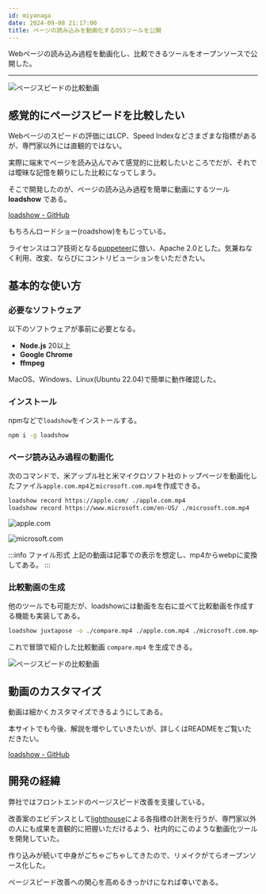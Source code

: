 ```yaml
---
id: miyanaga
date: 2024-09-08 21:17:00
title: ページの読み込みを動画化するOSSツールを公開
---
```


Webページの読み込み過程を動画化し、比較できるツールをオープンソースで公開した。

---

![ページスピードの比較動画](/posts/2024/loadshow/compare.webp)

## 感覚的にページスピードを比較したい

Webページのスピードの評価にはLCP、Speed Indexなどさまざまな指標があるが、専門家以外には直観的ではない。

実際に端末でページを読み込んでみて感覚的に比較したいところでだが、それでは曖昧な記憶を頼りにした比較になってしまう。

そこで開発したのが、ページの読み込み過程を簡単に動画にするツール **loadshow** である。

[loadshow - GitHub](https://github.com/ideamans/loadshow/)

もちろんロードショー(roadshow)をもじっている。

ライセンスはコア技術となる[puppeteer](https://github.com/puppeteer/puppeteer)に倣い、Apache 2.0とした。気兼ねなく利用、改変、ならびにコントリビューションをいただきたい。

## 基本的な使い方

### 必要なソフトウェア

以下のソフトウェアが事前に必要となる。

- **Node.js** 20以上
- **Google Chrome**
- **ffmpeg**

MacOS、Windows、Linux(Ubuntu 22.04)で簡単に動作確認した。

### インストール

npmなどで`loadshow`をインストールする。

```bash
npm i -g loadshow
```

### ページ読み込み過程の動画化

次のコマンドで、米アップル社と米マイクロソフト社のトップページを動画化したファイル`apple.com.mp4`と`microsoft.com.mp4`を作成できる。

```bash
loadshow record https://apple.com/ ./apple.com.mp4
loadshow record https://www.microsoft.com/en-US/ ./microsoft.com.mp4
```

![apple.com](/posts/2024/loadshow/apple.com.webp)

![microsoft.com](/posts/2024/loadshow/microsoft.com.webp)

:::info ファイル形式
上記の動画は記事での表示を想定し、mp4からwebpに変換してある。
:::

### 比較動画の生成

他のツールでも可能だが、loadshowには動画を左右に並べて比較動画を作成する機能も実装してある。

```bash
loadshow juxtapose -o ./compare.mp4 ./apple.com.mp4 ./microsoft.com.mp4
```

これで冒頭で紹介した比較動画 `compare.mp4` を生成できる。

![ページスピードの比較動画](/posts/2024/loadshow/compare.webp)

## 動画のカスタマイズ

動画は細かくカスタマイズできるようにしてある。

本サイトでも今後、解説を増やしていきたいが、詳しくはREADMEをご覧いただきたい。

[loadshow - GitHub](https://github.com/ideamans/loadshow/)

## 開発の経緯

弊社ではフロントエンドのページスピード改善を支援している。

改善案のエビデンスとして[lighthouse](https://github.com/GoogleChrome/lighthouse)による各指標の計測を行うが、専門家以外の人にも成果を直観的に把握いただけるよう、社内的にこのような動画化ツールを開発していた。

作り込みが続いて中身がごちゃごちゃしてきたので、リメイクがてらオープンソース化した。

ページスピード改善への関心を高めるきっかけになれば幸いである。
